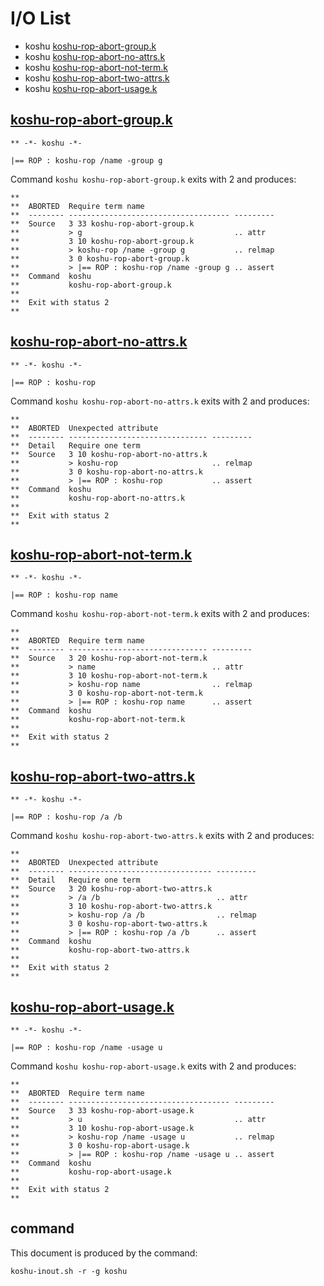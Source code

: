 # I/O List

- koshu [koshu-rop-abort-group.k](#koshu-rop-abort-groupk)
- koshu [koshu-rop-abort-no-attrs.k](#koshu-rop-abort-no-attrsk)
- koshu [koshu-rop-abort-not-term.k](#koshu-rop-abort-not-termk)
- koshu [koshu-rop-abort-two-attrs.k](#koshu-rop-abort-two-attrsk)
- koshu [koshu-rop-abort-usage.k](#koshu-rop-abort-usagek)



## [koshu-rop-abort-group.k](koshu-rop-abort-group.k)

```
** -*- koshu -*-

|== ROP : koshu-rop /name -group g
```

Command `koshu koshu-rop-abort-group.k` exits with 2 and produces:

```
**
**  ABORTED  Require term name
**  -------- ------------------------------------ ---------
**  Source   3 33 koshu-rop-abort-group.k
**           > g                                  .. attr
**           3 10 koshu-rop-abort-group.k
**           > koshu-rop /name -group g           .. relmap
**           3 0 koshu-rop-abort-group.k
**           > |== ROP : koshu-rop /name -group g .. assert
**  Command  koshu
**           koshu-rop-abort-group.k
**
**  Exit with status 2
**
```



## [koshu-rop-abort-no-attrs.k](koshu-rop-abort-no-attrs.k)

```
** -*- koshu -*-

|== ROP : koshu-rop
```

Command `koshu koshu-rop-abort-no-attrs.k` exits with 2 and produces:

```
**
**  ABORTED  Unexpected attribute
**  -------- ------------------------------- ---------
**  Detail   Require one term
**  Source   3 10 koshu-rop-abort-no-attrs.k
**           > koshu-rop                     .. relmap
**           3 0 koshu-rop-abort-no-attrs.k
**           > |== ROP : koshu-rop           .. assert
**  Command  koshu
**           koshu-rop-abort-no-attrs.k
**
**  Exit with status 2
**
```



## [koshu-rop-abort-not-term.k](koshu-rop-abort-not-term.k)

```
** -*- koshu -*-

|== ROP : koshu-rop name
```

Command `koshu koshu-rop-abort-not-term.k` exits with 2 and produces:

```
**
**  ABORTED  Require term name
**  -------- ------------------------------- ---------
**  Source   3 20 koshu-rop-abort-not-term.k
**           > name                          .. attr
**           3 10 koshu-rop-abort-not-term.k
**           > koshu-rop name                .. relmap
**           3 0 koshu-rop-abort-not-term.k
**           > |== ROP : koshu-rop name      .. assert
**  Command  koshu
**           koshu-rop-abort-not-term.k
**
**  Exit with status 2
**
```



## [koshu-rop-abort-two-attrs.k](koshu-rop-abort-two-attrs.k)

```
** -*- koshu -*-

|== ROP : koshu-rop /a /b
```

Command `koshu koshu-rop-abort-two-attrs.k` exits with 2 and produces:

```
**
**  ABORTED  Unexpected attribute
**  -------- -------------------------------- ---------
**  Detail   Require one term
**  Source   3 20 koshu-rop-abort-two-attrs.k
**           > /a /b                          .. attr
**           3 10 koshu-rop-abort-two-attrs.k
**           > koshu-rop /a /b                .. relmap
**           3 0 koshu-rop-abort-two-attrs.k
**           > |== ROP : koshu-rop /a /b      .. assert
**  Command  koshu
**           koshu-rop-abort-two-attrs.k
**
**  Exit with status 2
**
```



## [koshu-rop-abort-usage.k](koshu-rop-abort-usage.k)

```
** -*- koshu -*-

|== ROP : koshu-rop /name -usage u
```

Command `koshu koshu-rop-abort-usage.k` exits with 2 and produces:

```
**
**  ABORTED  Require term name
**  -------- ------------------------------------ ---------
**  Source   3 33 koshu-rop-abort-usage.k
**           > u                                  .. attr
**           3 10 koshu-rop-abort-usage.k
**           > koshu-rop /name -usage u           .. relmap
**           3 0 koshu-rop-abort-usage.k
**           > |== ROP : koshu-rop /name -usage u .. assert
**  Command  koshu
**           koshu-rop-abort-usage.k
**
**  Exit with status 2
**
```



## command

This document is produced by the command:

```
koshu-inout.sh -r -g koshu
```
